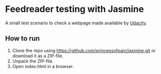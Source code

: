 # Feedreader testing with Jasmine
A small test scenario to check a webpage made available by [Udacity](https://github.com/udacity/frontend-nanodegree-feedreader).

## How to run
1. Clone the repo using https://github.com/princessofpain/jasmine.git or download it as a ZIP-file.
1. Unpack the ZIP-file.
1. Open index.html in a browser.


